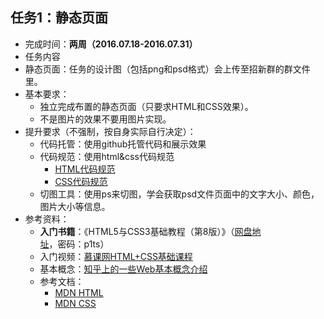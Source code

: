 ## 任务1：静态页面

- 完成时间：**两周（2016.07.18-2016.07.31）**
- 任务内容
 - 静态页面：任务的设计图（包括png和psd格式）会上传至招新群的群文件里。
- 基本要求：
    - 独立完成布置的静态页面（只要求HTML和CSS效果）。
    - 不是图片的效果不要用图片实现。
- 提升要求（不强制，按自身实际自行决定）：
    - 代码托管：使用github托管代码和展示效果
    - 代码规范：使用html&css代码规范
        - [HTML代码规范](https://github.com/ecomfe/spec/blob/master/html-style-guide.md)
        - [CSS代码规范](https://github.com/ecomfe/spec/blob/master/css-style-guide.md)
    - 切图工具：使用ps来切图，学会获取psd文件页面中的文字大小、颜色，图片大小等信息。
- 参考资料：
    - **入门书籍**：《HTML5与CSS3基础教程（第8版）》（[网盘地址](http://pan.baidu.com/s/1dFwkYIl)，密码：p1ts）
    - 入门视频：[慕课网HTML+CSS基础课程](http://www.imooc.com/learn/9)
    - 基本概念：[知乎上的一些Web基本概念介绍](http://www.zhihu.com/question/22689579)
    - 参考文档：
      - [MDN HTML](https://developer.mozilla.org/zh-CN/docs/Web/Guide/HTML/Introduction)
      - [MDN CSS](https://developer.mozilla.org/zh-CN/docs/Web/Guide/CSS/Getting_started)
